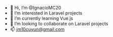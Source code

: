 - 👋 Hi, I’m @IgnacioMC20
- 👀 I’m interested in Laravel projects
- 🌱 I’m currently learning Vue.js
- 💞️ I’m looking to collaborate on Laravel projects
- 📫 jm10cuyun@gmail.com

<!---
IgnacioMC20/IgnacioMC20 is a ✨ special ✨ repository because its `README.md` (this file) appears on your GitHub profile.
You can click the Preview link to take a look at your changes.
--->

